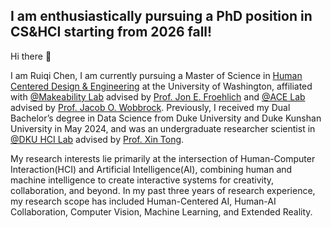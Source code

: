 ## I am enthusiastically pursuing a PhD position in CS&HCI starting from 2026 fall!

Hi there 👋

I am Ruiqi Chen, I am currently pursuing a Master of Science in [Human Centered Design & Engineering](https://www.hcde.washington.edu/) at the University of Washington, affiliated with [@Makeability Lab](https://makeabilitylab.cs.washington.edu/) advised by [Prof. Jon E. Froehlich](https://jonfroehlich.github.io/) and [@ACE Lab](https://depts.washington.edu/acelab/index.html) advised by [Prof. Jacob O. Wobbrock](https://faculty.washington.edu/wobbrock/). Previously, I received my Dual Bachelor’s degree in Data Science from Duke University and Duke Kunshan University in May 2024, and was an undergraduate researcher scientist in [@DKU HCI Lab](https://arkxlab.github.io/) advised by [Prof. Xin Tong](https://scholar.google.ca/citations?user=XIM08ZwAAAAJ&hl=en).

My research interests lie primarily at the intersection of Human-Computer Interaction(HCI) and Artificial Intelligence(AI), combining human and machine intelligence to create interactive systems for creativity, collaboration, and beyond. In my past three years of research experience, my research scope has included Human-Centered AI, Human-AI Collaboration, Computer Vision, Machine Learning, and Extended Reality.
